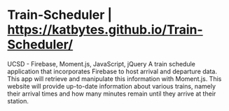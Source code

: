 # Train-Scheduler | https://katbytes.github.io/Train-Scheduler/
UCSD - Firebase, Moment.js, JavaScript, jQuery
A train schedule application that incorporates Firebase to host arrival and departure data. 
This app will retrieve and manipulate this information with Moment.js. 
This website will provide up-to-date information about various trains, namely their arrival times and how many minutes remain until they arrive at their station.
